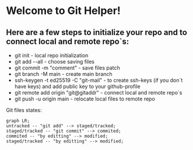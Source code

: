 **Welcome to Git Helper!**
==========================
Here are a few steps to initialize your repo and to connect local and remote repo`s:
------------------------------------------------------------------------------------
* git init - local repo initialization
* git add --all - choose saving files
* git commit -m "comment" - save files patch
* git branch -M main - create main branch
* ssh-keygen -t ed25519 -C "git-mail" - to create ssh-keys (if you don`t have keys) and add public key to your github-profile
* git remote add origin "git@gitaddr" - connect local and remote repo`s
* git push -u origin main - relocate local files to remote repo

Git files states:

```mermaid
graph LR;
untracked -- "git add" --> staged/tracked;
staged/tracked -- "git commit" --> commited;
commited -- "by editting" --> modified;
staged/tracked -- "by editting" --> modified;
```